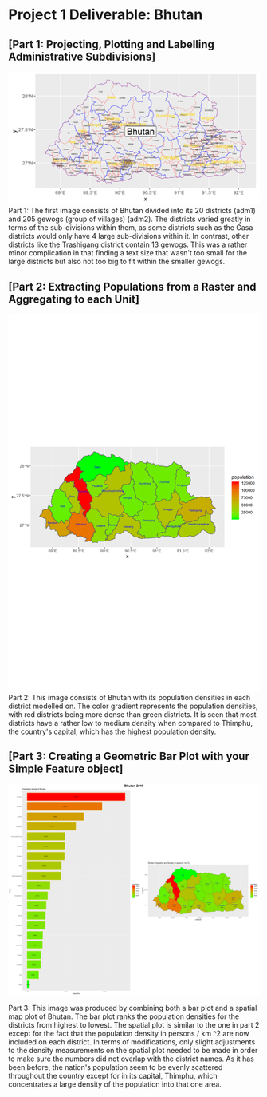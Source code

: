 # Project 1 Deliverable: Bhutan 

## [Part 1: Projecting, Plotting and Labelling Administrative Subdivisions]
![Part 1 Image](Bhutan1.png)
Part 1: The first image consists of Bhutan divided into its 20 districts (adm1) and 205 gewogs (group of villages) (adm2).
        The districts varied greatly in terms of the sub-divisions within them, as some districts such as the Gasa districts would only 
        have 4 large sub-divisions within it. In contrast, other districts like the Trashigang district contain 13 gewogs. 
        This was a rather minor complication in that finding a text size that wasn't too small for the large districts but also not too
        big to fit within the smaller gewogs.
        
## [Part 2: Extracting Populations from a Raster and Aggregating to each Unit]
![Part 2 Image](btn_population.png)
Part 2: This image consists of Bhutan with its population densities in each district modelled on. The color gradient represents the 
        population densities, with red districts being more dense than green districts. It is seen that most districts have a
        rather low to medium density when compared to Thimphu, the country's capital, which has the highest population density. 
        
        
## [Part 3: Creating a Geometric Bar Plot with your Simple Feature object]
![Part 3 Image](Bhutan3.png)
        
Part 3: This image was produced by combining both a bar plot and a spatial map plot of Bhutan. The bar plot ranks the population
        densities for the districts from highest to lowest. The spatial plot is similar to the one in part 2 except for the 
        fact that the population density in persons / km ^2 are now included on each district. In terms of modifications, only slight
        adjustments to the density measurements on the spatial plot needed to be made in order to make sure the numbers did not overlap
        with the district names. As it has been before, the nation's population seem to be evenly scattered throughout the country except
        for in its capital, Thimphu, which concentrates a large density of the population into that one area.

